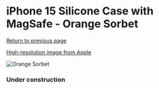 # iPhone 15 Silicone Case with MagSafe - Orange Sorbet

[Return to previous page](/iphone_15)

[High-resolution image from Apple](https://store.storeimages.cdn-apple.com/8756/as-images.apple.com/is/MT0W3?wid=4500&hei=4500&fmt=png)

<div style="width: 384px"><img src="/everysource/MT0W3.png" alt="Orange Sorbet"></div>

### Under construction
